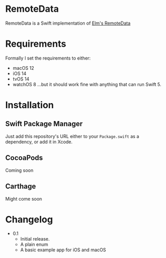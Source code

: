 # RemoteData

RemoteData is a Swift implementation of [Elm's RemoteData](https://elmprogramming.com/remote-data.html)

# Requirements

Formally I set the requirements to either:
- macOS 12
- iOS 14
- tvOS 14
- watchOS 8
...but it should work fine with anything that can run Swift 5.

# Installation

## Swift Package Manager

Just add this repository's URL either to your `Package.swift` as a dependency, or add it in Xcode.

## CocoaPods

Coming soon

## Carthage

Might come soon

# Changelog

- 0.1
    - Initial release. 
    - A plain enum
    - A basic example app for iOS and macOS

